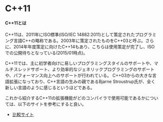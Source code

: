 # C++11

#### C++11とは
C++11は、2011年にISO標準(ISO/IEC 14882:2011)として策定されたプログラミング言語C++の略称である。2003年に策定されたものをC++03と呼ぶ。さらに、2014年年度策定に向けたC++14もあり、こちらは使用策定が完了し、ISOでの公開待ちとなっている(2015/01時点)。

C++11では、主に初学者向けに易しいプログラミングスタイルのサポートや、マルチスレッドサポート、より効率的なジェネリックプログラミングのサポートや、パフォーマンス向上へのサポートが行われている。
C++03からの大きな言語拡張になっており、C++言語の生みの親であるBjarne Stroustrup氏が、全く新しい言語のように感じるというほどである。

これから紹介するC++11の拡張機能がどのコンパイラで使用可能であるかについては、以下のサイトを参考にすると良い。

 * [比較サイト](http://wiki.apache.org/stdcxx/C%2B%2B0xCompilerSupport)


